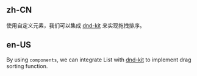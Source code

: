 ## zh-CN

使用自定义元素，我们可以集成 [dnd-kit](https://github.com/clauderic/dnd-kit) 来实现拖拽排序。

## en-US

By using `components`, we can integrate List with [dnd-kit](https://github.com/clauderic/dnd-kit) to implement drag sorting function.
